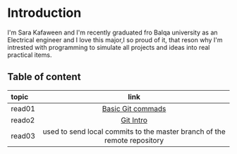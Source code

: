 # Introduction

I'm Sara Kafaween and I'm recently graduated fro Balqa university as an Electrical engineer and I love this major,I so proud of it, that reson why I'm intrested with programming to simulate all projects and ideas into real practical items.


## Table of content

topic | link |
:----- | :----: | 
read01   | [Basic Git commads]() |
reado2  | [Git Intro](https://sarakafaween.github.io/reading-note/reado2)  |
read03   | used to send local commits to the master branch of the remote repository |

